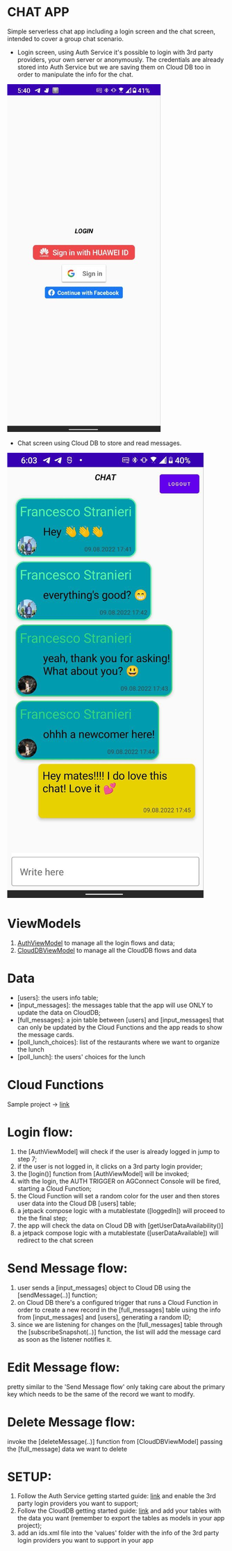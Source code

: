# CHAT APP

Simple serverless chat app including a login screen and the chat screen, intended to cover a group
chat scenario.

- Login screen, using Auth Service it's possible to login with 3rd party providers, your own server
  or anonymously. The credentials are already stored into Auth Service but we are saving them on
  Cloud DB too in order to manipulate the info for the chat.

![](https://github.com/FStranieri/CloudySamples/blob/main/login_screen.png)

- Chat screen using Cloud DB to store and read messages.

![](https://github.com/FStranieri/CloudySamples/blob/main/chat_screen.png)

# ViewModels

1) [AuthViewModel](https://github.com/FStranieri/CloudySamples/blob/main/app/src/main/java/com/fs/cloudapp/viewmodels/AuthViewModel.kt)
   to manage all the login flows and data;
2) [CloudDBViewModel](https://github.com/FStranieri/CloudySamples/blob/main/app/src/main/java/com/fs/cloudapp/viewmodels/CloudDBViewModel.kt)
   to manage all the CloudDB flows and data

# Data

- [users]: the users info table;
- [input_messages]: the messages table that the app will use ONLY to update the data on CloudDB;
- [full_messages]: a join table between [users] and [input_messages] that can only be updated by the
  Cloud Functions and the app reads to show the message cards.
- [poll_lunch_choices]: list of the restaurants where we want to organize the lunch
- [poll_lunch]: the users' choices for the lunch

# Cloud Functions

Sample project -> [link](https://github.com/FStranieri/CloudySamples_CloudFunction)

# Login flow:

1) the [AuthViewModel] will check if the user is already logged in jump to step 7;
2) if the user is not logged in, it clicks on a 3rd party login provider;
3) the [login()] function from [AuthViewModel] will be invoked;
4) with the login, the AUTH TRIGGER on AGConnect Console will be fired, starting a Cloud Function;
5) the Cloud Function will set a random color for the user and then stores user data into the Cloud
   DB [users] table;
6) a jetpack compose logic with a mutablestate ([loggedIn]) will proceed to the the final step;
7) the app will check the data on Cloud DB with [getUserDataAvailability()]
9) a jetpack compose logic with a mutablestate ([userDataAvailable]) will redirect to the chat
   screen

# Send Message flow:

1) user sends a [input_messages] object to Cloud DB using the [sendMessage(..)] function;
2) on Cloud DB there's a configured trigger that runs a Cloud Function in order to create a new
   record in the [full_messages] table using the info from [input_messages] and [users], generating
   a random ID;
3) since we are listening for changes on the [full_messages] table through the
   [subscribeSnapshot(..)] function, the list will add the message card as soon as the listener
   notifies it.

# Edit Message flow:

pretty similar to the 'Send Message flow' only taking care about the primary key which needs to be
the same of the record we want to modify.

# Delete Message flow:

invoke the [deleteMessage(..)] function from [CloudDBViewModel] passing the [full_message] data
we want to delete

# SETUP:

1) Follow the Auth Service getting started
   guide: [link](https://developer.huawei.com/consumer/en/doc/development/AppGallery-connect-Guides/agc-auth-android-getstarted-0000001053053922)
   and enable the 3rd party login providers you want to support;
2) Follow the CloudDB getting started
   guide: [link](https://developer.huawei.com/consumer/en/doc/development/AppGallery-connect-Guides/agc-clouddb-get-started-0000001127676473)
   and add your tables with the data you want (remember to export the tables as models in your app
   project);
3) add an ids.xml file into the 'values' folder with the info of the 3rd party login providers you
   want to support in your app
